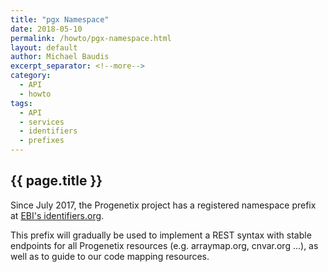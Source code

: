 ```yaml
---
title: "pgx Namespace"
date: 2018-05-10
permalink: /howto/pgx-namespace.html
layout: default
author: Michael Baudis
excerpt_separator: <!--more-->
category:
  - API
  - howto
tags:
  - API
  - services
  - identifiers
  - prefixes
---
```


## {{ page.title }}

<!--   Please edit the title above.                                 -->
<!--   Please edit the author above.                                -->
<!--   Please edit the category above if not "news".                -->
<!--   You may replace the `{{ page.title }}` above with your text. -->

<!--  CONTENT  -->

Since July 2017, the Progenetix project has a registered namespace prefix at [EBI's identifiers.org](https://identifiers.org/registry?query=pgx).


This prefix will gradually be used to implement a REST syntax with stable endpoints for all Progenetix resources (e.g. arraymap.org, cnvar.org ...), as well as to guide to our code mapping resources.

<!--more-->
